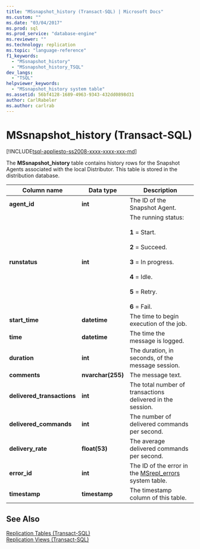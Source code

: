 ```yaml
---
title: "MSsnapshot_history (Transact-SQL) | Microsoft Docs"
ms.custom: ""
ms.date: "03/04/2017"
ms.prod: sql
ms.prod_service: "database-engine"
ms.reviewer: ""
ms.technology: replication
ms.topic: "language-reference"
f1_keywords: 
  - "MSsnapshot_history"
  - "MSsnapshot_history_TSQL"
dev_langs: 
  - "TSQL"
helpviewer_keywords: 
  - "MSsnapshot_history system table"
ms.assetid: 56bf4128-1689-4963-9343-432dd0898d31
author: CarlRabeler
ms.author: carlrab
---
```

# MSsnapshot_history (Transact-SQL)
[!INCLUDE[tsql-appliesto-ss2008-xxxx-xxxx-xxx-md](../../includes/applies-to-version/sqlserver.md)]

  The **MSsnapshot_history** table contains history rows for the Snapshot Agents associated with the local Distributor. This table is stored in the distribution database.  
  
|Column name|Data type|Description|  
|-----------------|---------------|-----------------|  
|**agent_id**|**int**|The ID of the Snapshot Agent.|  
|**runstatus**|**int**|The running status:<br /><br /> **1** = Start.<br /><br /> **2** = Succeed.<br /><br /> **3** = In progress.<br /><br /> **4** = Idle.<br /><br /> **5** = Retry.<br /><br /> **6** = Fail.|  
|**start_time**|**datetime**|The time to begin execution of the job.|  
|**time**|**datetime**|The time the message is logged.|  
|**duration**|**int**|The duration, in seconds, of the message session.|  
|**comments**|**nvarchar(255)**|The message text.|  
|**delivered_transactions**|**int**|The total number of transactions delivered in the session.|  
|**delivered_commands**|**int**|The number of delivered commands per second.|  
|**delivery_rate**|**float(53)**|The average delivered commands per second.|  
|**error_id**|**int**|The ID of the error in the [MSrepl_errors](../../relational-databases/system-tables/msrepl-errors-transact-sql.md) system table.|  
|**timestamp**|**timestamp**|The timestamp column of this table.|  
  
## See Also  
 [Replication Tables &#40;Transact-SQL&#41;](../../relational-databases/system-tables/replication-tables-transact-sql.md)   
 [Replication Views &#40;Transact-SQL&#41;](../../relational-databases/system-views/replication-views-transact-sql.md)  
  
  
